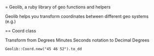 = Geolib, a ruby library of geo functions and helpers

Geolib helps you transform coordinates between different geo systems (e.g.)

== Coord class

Transform from Degrees Minutes Seconds notation to Decimal Degrees

    Geolib::Coord.new("45 46 52").to_dd

